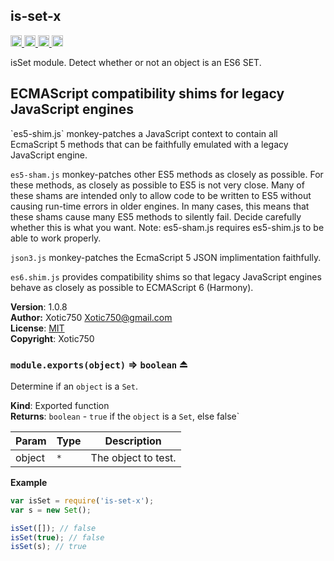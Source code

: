 <a name="module_is-set-x"></a>
## is-set-x
<a href="https://travis-ci.org/Xotic750/is-set-x"
title="Travis status">
<img src="https://travis-ci.org/Xotic750/is-set-x.svg?branch=master"
alt="Travis status" height="18">
</a>
<a href="https://david-dm.org/Xotic750/is-set-x"
title="Dependency status">
<img src="https://david-dm.org/Xotic750/is-set-x.svg"
alt="Dependency status" height="18"/>
</a>
<a
href="https://david-dm.org/Xotic750/is-set-x#info=devDependencies"
title="devDependency status">
<img src="https://david-dm.org/Xotic750/is-set-x/dev-status.svg"
alt="devDependency status" height="18"/>
</a>
<a href="https://badge.fury.io/js/is-set-x" title="npm version">
<img src="https://badge.fury.io/js/is-set-x.svg"
alt="npm version" height="18">
</a>

isSet module. Detect whether or not an object is an ES6 SET.

<h2>ECMAScript compatibility shims for legacy JavaScript engines</h2>
`es5-shim.js` monkey-patches a JavaScript context to contain all EcmaScript 5
methods that can be faithfully emulated with a legacy JavaScript engine.

`es5-sham.js` monkey-patches other ES5 methods as closely as possible.
For these methods, as closely as possible to ES5 is not very close.
Many of these shams are intended only to allow code to be written to ES5
without causing run-time errors in older engines. In many cases,
this means that these shams cause many ES5 methods to silently fail.
Decide carefully whether this is what you want. Note: es5-sham.js requires
es5-shim.js to be able to work properly.

`json3.js` monkey-patches the EcmaScript 5 JSON implimentation faithfully.

`es6.shim.js` provides compatibility shims so that legacy JavaScript engines
behave as closely as possible to ECMAScript 6 (Harmony).

**Version**: 1.0.8  
**Author:** Xotic750 <Xotic750@gmail.com>  
**License**: [MIT](&lt;https://opensource.org/licenses/MIT&gt;)  
**Copyright**: Xotic750  
<a name="exp_module_is-set-x--module.exports"></a>
### `module.exports(object)` ⇒ <code>boolean</code> ⏏
Determine if an `object` is a `Set`.

**Kind**: Exported function  
**Returns**: <code>boolean</code> - `true` if the `object` is a `Set`,
 else false`  

| Param | Type | Description |
| --- | --- | --- |
| object | <code>\*</code> | The object to test. |

**Example**  
```js
var isSet = require('is-set-x');
var s = new Set();

isSet([]); // false
isSet(true); // false
isSet(s); // true
```
